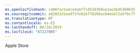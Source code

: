 ```yaml
---
ms.openlocfilehash: c406fac5adce4abf7cd534369aa1ae3bd5360635
ms.sourcegitcommit: ad203331ee9737e82ef70206ac04eeb72a5f9c7f
ms.translationtype: MT
ms.contentlocale: es-ES
ms.lasthandoff: 06/18/2019
ms.locfileid: "67227805"
---
```

Apple Store